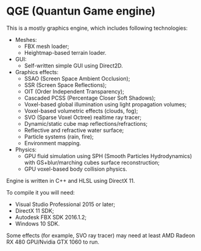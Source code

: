 # QGE (Quantun Game engine)
This is a mostly graphics engine, which includes following technologies:
  - Meshes:
    - FBX mesh loader;
    - Heightmap-based terrain loader.
  - GUI:
    - Self-written simple GUI using Direct2D.
  - Graphics effects:
    - SSAO (Screen Space Ambient Occlusion);
    - SSR (Screen Space Reflections);
    - OIT (Order Independent Transparency);
    - Cascaded PCSS (Percentage Closer Soft Shadows);
    - Voxel-based global illumination using light propagation volumes;
    - Voxel-based volumetric effects (clouds, fog);
    - SVO (Sparse Voxel Octree) realtime ray tracer;
    - Dynamic/static cube map reflections/refractions;
    - Reflective and refractive water surface;
    - Particle systems (rain, fire);
    - Environment mapping.
- Physics:
    - GPU fluid simulation using SPH (Smooth Particles Hydrodynamics) with GS+blur/marching cubes surface reconstruction;
    - GPU voxel-based body collision physics.
    
Engine is written in C++ and HLSL using DirectX 11.

To compile it you will need:
  - Visual Studio Professional 2015 or later;
  - DirectX 11 SDK;
  - Autodesk FBX SDK 2016.1.2;
  - Windows 10 SDK.
  
  Some effects (for example, SVO ray tracer) may need at least AMD Radeon RX 480 GPU/Nvidia GTX 1060 to run.
